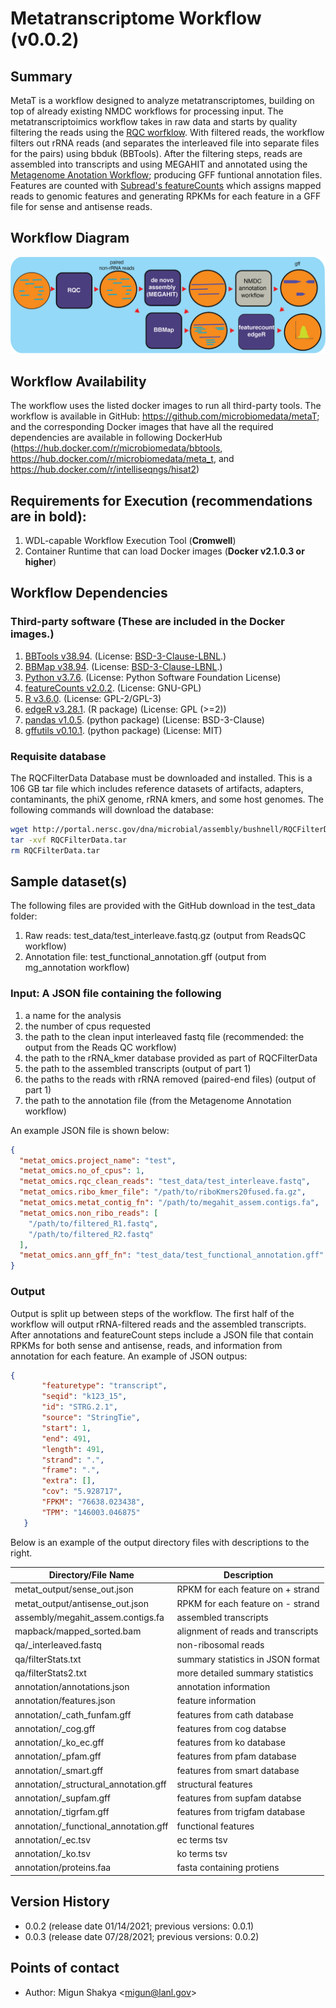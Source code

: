 # Metatranscriptome Workflow (v0.0.2)

## Summary

MetaT is a workflow designed to analyze metatranscriptomes, building on
top of already existing NMDC workflows for processing input. The
metatranscriptoimics workflow takes in raw data and starts by quality
filtering the reads using the [RQC
worfklow](https://github.com/microbiomedata/ReadsQC). With filtered
reads, the workflow filters out rRNA reads (and separates the
interleaved file into separate files for the pairs) using bbduk
(BBTools). After the filtering steps, reads are assembled into
transcripts and using MEGAHIT and annotated using the [Metagenome
Anotation Workflow](https://github.com/microbiomedata/mg_annotation);
producing GFF funtional annotation files. Features are counted with
[Subread\'s featureCounts](http://subread.sourceforge.net/) which
assigns mapped reads to genomic features and generating RPKMs for each
feature in a GFF file for sense and antisense reads.

## Workflow Diagram

![Metatranscriptome workflow](../../_static/images/6_MetaT_metaT_figure.png)

## Workflow Availability

The workflow uses the listed docker images to run all third-party tools.
The workflow is available in GitHub:
<https://github.com/microbiomedata/metaT>; and the corresponding Docker
images that have all the required dependencies are available in
following DockerHub (<https://hub.docker.com/r/microbiomedata/bbtools>,
<https://hub.docker.com/r/microbiomedata/meta_t>, and
<https://hub.docker.com/r/intelliseqngs/hisat2>)

## Requirements for Execution (recommendations are in bold):
1. WDL-capable Workflow Execution Tool (**Cromwell**) 
2. Container Runtime that can load Docker images (**Docker v2.1.0.3 or higher**)

## Workflow Dependencies

### Third-party software (These are included in the Docker images.)

1.  [BBTools v38.94](https://jgi.doe.gov/data-and-tools/bbtools/).
    (License:
    [BSD-3-Clause-LBNL](https://bitbucket.org/berkeleylab/jgi-bbtools/src/master/license.txt).)
2.  [BBMap v38.94](https://jgi.doe.gov/data-and-tools/bbtools/).
    (License:
    [BSD-3-Clause-LBNL](https://bitbucket.org/berkeleylab/jgi-bbtools/src/master/license.txt).)
3.  [Python v3.7.6](https://www.python.org/). (License: Python Software
    Foundation License)
4.  [featureCounts v2.0.2](http://subread.sourceforge.net/). (License:
    GNU-GPL)
5.  [R v3.6.0](https://www.r-project.org/). (License: GPL-2/GPL-3)
6.  [edgeR
    v3.28.1](https://bioconductor.org/packages/release/bioc/html/edgeR.html).
    (R package) (License: GPL (\>=2))
7.  [pandas v1.0.5](https://pandas.pydata.org/). (python package)
    (License: BSD-3-Clause)
8.  [gffutils v0.10.1](https://pythonhosted.org/gffutils/). (python
    package) (License: MIT)

### Requisite database

The RQCFilterData Database must be downloaded and installed. This is a
106 GB tar file which includes reference datasets of artifacts,
adapters, contaminants, the phiX genome, rRNA kmers, and some host
genomes. The following commands will download the database:

``` bash
wget http://portal.nersc.gov/dna/microbial/assembly/bushnell/RQCFilterData.tar
tar -xvf RQCFilterData.tar
rm RQCFilterData.tar  
```

## Sample dataset(s)

The following files are provided with the GitHub download in the
test_data folder:

1.  Raw reads: test_data/test_interleave.fastq.gz (output from ReadsQC
    workflow)
2.  Annotation file: test_functional_annotation.gff (output from
    mg_annotation workflow)

### Input: A JSON file containing the following

1.  a name for the analysis
2.  the number of cpus requested
3.  the path to the clean input interleaved fastq file (recommended: the
    output from the Reads QC workflow)
4.  the path to the rRNA_kmer database provided as part of RQCFilterData
5.  the path to the assembled transcripts (output of part 1)
6.  the paths to the reads with rRNA removed (paired-end files) (output
    of part 1)
7.  the path to the annotation file (from the Metagenome Annotation
    workflow)

An example JSON file is shown below:

``` JSON
{
  "metat_omics.project_name": "test",
  "metat_omics.no_of_cpus": 1,
  "metat_omics.rqc_clean_reads": "test_data/test_interleave.fastq",
  "metat_omics.ribo_kmer_file": "/path/to/riboKmers20fused.fa.gz",
  "metat_omics.metat_contig_fn": "/path/to/megahit_assem.contigs.fa",
  "metat_omics.non_ribo_reads": [
    "/path/to/filtered_R1.fastq",
    "/path/to/filtered_R2.fastq"
  ],
  "metat_omics.ann_gff_fn": "test_data/test_functional_annotation.gff"
}
```

### Output

Output is split up between steps of the workflow. The first half of the
workflow will output rRNA-filtered reads and the assembled transcripts.
After annotations and featureCount steps include a JSON file that
contain RPKMs for both sense and antisense, reads, and information from
annotation for each feature. An example of JSON outpus:

``` JSON
{
       "featuretype": "transcript",
       "seqid": "k123_15",
       "id": "STRG.2.1",
       "source": "StringTie",
       "start": 1,
       "end": 491,
       "length": 491,
       "strand": ".",
       "frame": ".",
       "extra": [],
       "cov": "5.928717",
       "FPKM": "76638.023438",
       "TPM": "146003.046875"
   }
```

Below is an example of the output directory files with descriptions to
the right.

| Directory/File Name                   | Description                        |
| ------------------------------------- | ---------------------------------- |
| metat_output/sense_out.json           | RPKM for each feature on + strand  |
| metat_output/antisense_out.json       | RPKM for each feature on - strand  |
| assembly/megahit_assem.contigs.fa     | assembled transcripts              |
| mapback/mapped_sorted.bam             | alignment of reads and transcripts |
| qa/_interleaved.fastq                 | non-ribosomal reads                |
| qa/filterStats.txt                    | summary statistics in JSON format  |
| qa/filterStats2.txt                   | more detailed summary statistics   |
| annotation/annotations.json           | annotation information             |
| annotation/features.json              | feature information                |
| annotation/_cath_funfam.gff           | features from cath database        |
| annotation/_cog.gff                   | features from cog databse          |
| annotation/_ko_ec.gff                 | features from ko database          |
| annotation/_pfam.gff                  | features from pfam database        |
| annotation/_smart.gff                 | features from smart database       |
| annotation/_structural_annotation.gff | structural features                |
| annotation/_supfam.gff                | features from supfam databse       |
| annotation/_tigrfam.gff               | features from trigfam database     |
| annotation/_functional_annotation.gff | functional features                |
| annotation/_ec.tsv                    | ec terms tsv                       |
| annotation/_ko.tsv                    | ko terms tsv                       |
| annotation/proteins.faa               | fasta containing protiens          |

## Version History

- 0.0.2 (release date 01/14/2021; previous versions: 0.0.1)
- 0.0.3 (release date 07/28/2021; previous versions: 0.0.2) 

## Points of contact
- Author: Migun Shakya \<<migun@lanl.gov>\>
